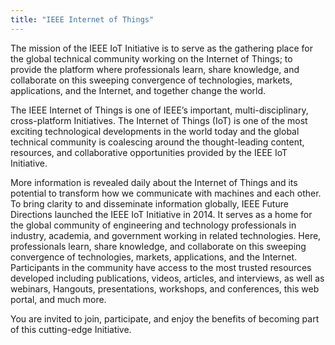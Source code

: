 ```yaml
---
title: "IEEE Internet of Things"
---
```


The mission of the IEEE IoT Initiative is to serve as the gathering place for the global technical community working on the Internet of Things; to provide the platform where professionals learn, share knowledge, and collaborate on this sweeping convergence of technologies, markets, applications, and the Internet, and together change the world.

The IEEE Internet of Things is one of IEEE’s important, multi-disciplinary, cross-platform Initiatives. The Internet of Things (IoT) is one of the most exciting technological developments in the world today and the global technical community is coalescing around the thought-leading content, resources, and collaborative opportunities provided by the IEEE IoT Initiative.

More information is revealed daily about the Internet of Things and its potential to transform how we communicate with machines and each other. To bring clarity to and disseminate information globally, IEEE Future Directions launched the IEEE IoT Initiative in 2014. It serves as a home for the global community of engineering and technology professionals in industry, academia, and government working in related technologies. Here, professionals learn, share knowledge, and collaborate on this sweeping convergence of technologies, markets, applications, and the Internet. Participants in the community have access to the most trusted resources developed including publications, videos, articles, and interviews, as well as webinars, Hangouts, presentations, workshops, and conferences, this web portal, and much more.

You are invited to join, participate, and enjoy the benefits of becoming part of this cutting-edge Initiative.


